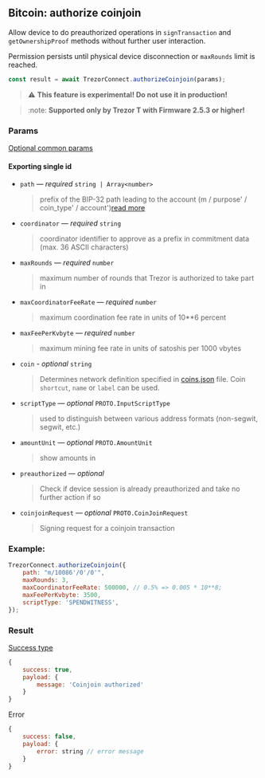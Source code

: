 ## Bitcoin: authorize coinjoin

Allow device to do preauthorized operations in `signTransaction` and `getOwnershipProof` methods without further user interaction.

Permission persists until physical device disconnection or `maxRounds` limit is reached.

```javascript
const result = await TrezorConnect.authorizeCoinjoin(params);
```

> :warning: **This feature is experimental! Do not use it in production!**

> :note: **Supported only by Trezor T with Firmware 2.5.3 or higher!**

### Params

[Optional common params](commonParams.md)

#### Exporting single id

-   `path` — _required_ `string | Array<number>`
    > prefix of the BIP-32 path leading to the account (m / purpose' / coin_type' / account')[read more](../path.md)
-   `coordinator` — _required_ `string`
    > coordinator identifier to approve as a prefix in commitment data (max. 36 ASCII characters)
-   `maxRounds` — _required_ `number`
    > maximum number of rounds that Trezor is authorized to take part in
-   `maxCoordinatorFeeRate` — _required_ `number`
    > maximum coordination fee rate in units of 10\*\*6 percent
-   `maxFeePerKvbyte` — _required_ `number`
    > maximum mining fee rate in units of satoshis per 1000 vbytes
-   `coin` - _optional_ `string`
    > Determines network definition specified in [coins.json](https://github.com/trezor/trezor-suite/blob/develop/packages/connect-common/files/coins.json) file.
    > Coin `shortcut`, `name` or `label` can be used.
-   `scriptType` — _optional_ `PROTO.InputScriptType`
    > used to distinguish between various address formats (non-segwit, segwit, etc.)
-   `amountUnit` — _optional_ `PROTO.AmountUnit`
    > show amounts in
-   `preauthorized` — _optional_
    > Check if device session is already preauthorized and take no further action if so
-   `coinjoinRequest` — _optional_ `PROTO.CoinJoinRequest`
    > Signing request for a coinjoin transaction

### Example:

```javascript
TrezorConnect.authorizeCoinjoin({
    path: "m/10086'/0'/0'",
    maxRounds: 3,
    maxCoordinatorFeeRate: 500000, // 0.5% => 0.005 * 10**8;
    maxFeePerKvbyte: 3500,
    scriptType: 'SPENDWITNESS',
});
```

### Result

[Success type](https://github.com/trezor/trezor-suite/blob/develop/packages/transport/src/types/messages.ts)

```javascript
{
    success: true,
    payload: {
        message: 'Coinjoin authorized'
    }
}
```

Error

```javascript
{
    success: false,
    payload: {
        error: string // error message
    }
}
```
